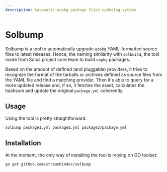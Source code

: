 ```yaml
---
description: Automatic eopkg package files updating system
---
```


# Solbump

Solbump is a tool to automatically upgrade `eopkg` YAML-formatted source files to latest releases. Hence, the naming similarity with `solbuild`, the tool made from Solus project core team to build `eopkg` packages.

Based on the amount of defined \(and pluggable\) providers, it tries to recognize the format of the tarballs or archives defined as source files from the YAML file and find a matching provider. Then it's able to query for a more updated release and, if so, it fetches the asset, calculates the hashsum and update the original `package.yml` coherently.

## Usage

Using the tool is pretty straightforward:

```text
solbump package1.yml package2.yml package3/package.yml
```

## Installation

At the moment, the only way of installing the tool is relying on GO toolset:

```text
go get github.com/streambinder/solbump
```


